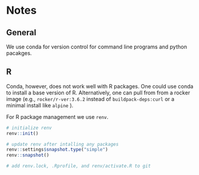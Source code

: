 
# Notes

## General

We use conda for version control for command line programs and python pacakges.

## R

Conda, however, does not work well with R packages. One could use conda to install a base version of R. Alternatively, one can pull from from a rocker image (e.g., `rocker/r-ver:3.6.2` instead of `buildpack-deps:curl` or a minimal install like `alpine` ).

For R package management we use `renv`.

```R
# initialize renv
renv::init()

# update renv after intalling any packages
renv::settings$snapshot.type("simple")
renv::snapshot()

# add renv.lock, .Rprofile, and renv/activate.R to git
```
